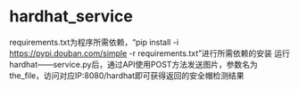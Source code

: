 # hardhat_service
requirements.txt为程序所需依赖，“pip install -i https://pypi.douban.com/simple -r requirements.txt”进行所需依赖的安装
运行hardhat——service.py后，通过API使用POST方法发送图片，参数名为the_file，访问对应IP:8080/hardhat即可获得返回的安全帽检测结果
